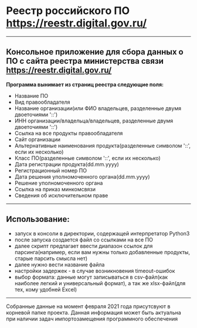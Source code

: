 # Реестр российского ПО https://reestr.digital.gov.ru/
---
Консольное приложение для сбора данных о ПО с сайта реестра министерства связи https://reestr.digital.gov.ru/
---
**Программа вынимает из страниц реестра следующие поля:**
- Название ПО
- Вид правообладателя
- Название организации(или ФИО владельцев, разделенные двумя двоеточиями '::')
- ИНН организации/владельца/владельцев, разделенные двумя двоеточиями '::')
- Ссылка на все продукты правообладателя
- Сайт организации
- Альтернативные наименования продукта(разделенные символом '::', если их несколько)
- Класс ПО(разделенные символом '::', если их несколько)
- Дата регистрации продукта(dd.mm.yyyy)
- Регистрационный номер ПО
- Дата решения уполномоченного органа(dd.mm.yyyy)
- Решение уполномоченного органа
- Ссылка на приказ минкомсвязи
- Сведения об исключительном праве

---
## Использование:
- запуск в консоли в директории, содержащей интерпретатор Python3
- после запуска создается файл со ссылками на все ПО
- далее скрипт предлагает ввести диапазон ссылок для парсинга(например,
если вам нужны только добавленные продукты, старые парсить смысла нет)
- далее нужно вести название файла
- настройки задержек - в случае возникновения timeout-ошибок
- выбор формата: данные могут записываться в csv-файл(как наиболее легкий и универсальный формат),
а так же xlsx-файл(для тех, кому удобней Excel)
---
Собранные данные на момент февраля 2021 года присутсвуют в корневой папке проекта.
Данная информация может быть актуальна при наличии задач импортозамещения программного обеспечения

